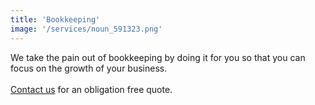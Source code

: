 ```yaml
---
title: 'Bookkeeping'
image: '/services/noun_591323.png'
---
```


We take the pain out of bookkeeping by doing it for you so that you can focus on the growth of your business.
<br/><br/>
<a href="/contact">Contact us</a> for an obligation free quote.